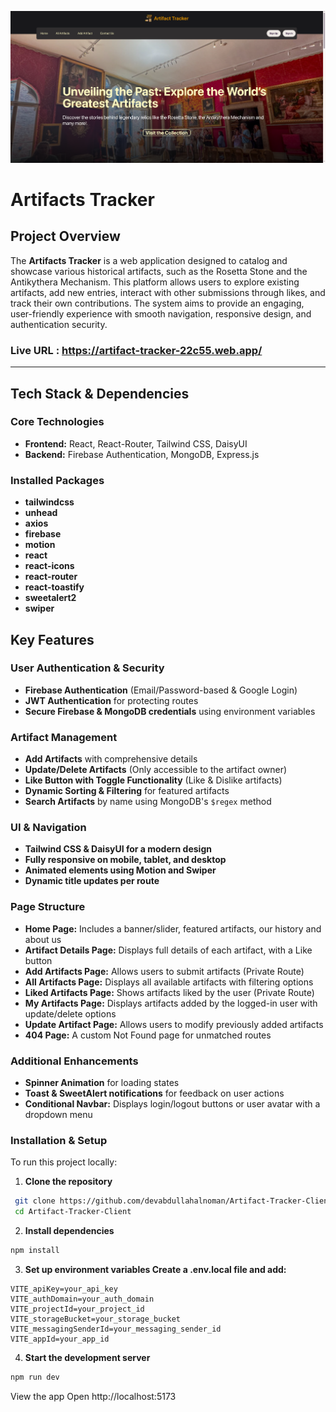 <img src='https://github.com/devabdullahalnoman/Artifact-Tracker-Client/blob/main/Screenshot%20from%202025-06-25%2011-05-54.png'></img>

# Artifacts Tracker

## Project Overview

The **Artifacts Tracker** is a web application designed to catalog and showcase various historical artifacts, such as the Rosetta Stone and the Antikythera Mechanism. This platform allows users to explore existing artifacts, add new entries, interact with other submissions through likes, and track their own contributions. The system aims to provide an engaging, user-friendly experience with smooth navigation, responsive design, and authentication security.

### Live URL : https://artifact-tracker-22c55.web.app/

---

## Tech Stack & Dependencies

### **Core Technologies**

- **Frontend:** React, React-Router, Tailwind CSS, DaisyUI
- **Backend:** Firebase Authentication, MongoDB, Express.js

### **Installed Packages**

- **tailwindcss**
- **unhead**
- **axios**
- **firebase**
- **motion**
- **react**
- **react-icons**
- **react-router**
- **react-toastify**
- **sweetalert2**
- **swiper**

## Key Features

### **User Authentication & Security**

- **Firebase Authentication** (Email/Password-based & Google Login)
- **JWT Authentication** for protecting routes
- **Secure Firebase & MongoDB credentials** using environment variables

### **Artifact Management**

- **Add Artifacts** with comprehensive details
- **Update/Delete Artifacts** (Only accessible to the artifact owner)
- **Like Button with Toggle Functionality** (Like & Dislike artifacts)
- **Dynamic Sorting & Filtering** for featured artifacts
- **Search Artifacts** by name using MongoDB's `$regex` method

### **UI & Navigation**

- **Tailwind CSS & DaisyUI for a modern design**
- **Fully responsive on mobile, tablet, and desktop**
- **Animated elements using Motion and Swiper**
- **Dynamic title updates per route**

### **Page Structure**

- **Home Page:** Includes a banner/slider, featured artifacts, our history and about us
- **Artifact Details Page:** Displays full details of each artifact, with a Like button
- **Add Artifacts Page:** Allows users to submit artifacts (Private Route)
- **All Artifacts Page:** Displays all available artifacts with filtering options
- **Liked Artifacts Page:** Shows artifacts liked by the user (Private Route)
- **My Artifacts Page:** Displays artifacts added by the logged-in user with update/delete options
- **Update Artifact Page:** Allows users to modify previously added artifacts
- **404 Page:** A custom Not Found page for unmatched routes

### **Additional Enhancements**

- **Spinner Animation** for loading states
- **Toast & SweetAlert notifications** for feedback on user actions
- **Conditional Navbar:** Displays login/logout buttons or user avatar with a dropdown menu

### Installation & Setup

To run this project locally:

1. **Clone the repository**

```bash
 git clone https://github.com/devabdullahalnoman/Artifact-Tracker-Client.git
 cd Artifact-Tracker-Client
```

2. **Install dependencies**

```bash
npm install
```

3. **Set up environment variables Create a .env.local file and add:**

```env
VITE_apiKey=your_api_key
VITE_authDomain=your_auth_domain
VITE_projectId=your_project_id
VITE_storageBucket=your_storage_bucket
VITE_messagingSenderId=your_messaging_sender_id
VITE_appId=your_app_id
```

4. **Start the development server**

```bash
npm run dev
```

View the app Open http://localhost:5173
